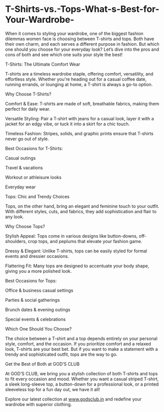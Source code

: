 # T-Shirts-vs.-Tops-What-s-Best-for-Your-Wardrobe-

When it comes to styling your wardrobe, one of the biggest fashion dilemmas women face is choosing between T-shirts and tops. Both have their own charm, and each serves a different purpose in fashion. But which one should you choose for your everyday look? Let’s dive into the pros and cons of both and see which one suits your style the best!

T-Shirts: The Ultimate Comfort Wear

T-shirts are a timeless wardrobe staple, offering comfort, versatility, and effortless style. Whether you're heading out for a casual coffee date, running errands, or lounging at home, a T-shirt is always a go-to option.

Why Choose T-Shirts?

Comfort & Ease: T-shirts are made of soft, breathable fabrics, making them perfect for daily wear.

Versatile Styling: Pair a T-shirt with jeans for a casual look, layer it with a jacket for an edgy vibe, or tuck it into a skirt for a chic touch.

Timeless Fashion: Stripes, solids, and graphic prints ensure that T-shirts never go out of style.

Best Occasions for T-Shirts:

Casual outings

Travel & vacations

Workout or athleisure looks

Everyday wear

Tops: Chic and Trendy Choices

Tops, on the other hand, bring an elegant and feminine touch to your outfit. With different styles, cuts, and fabrics, they add sophistication and flair to any look.

Why Choose Tops?

Stylish Appeal: Tops come in various designs like button-downs, off-shoulders, crop tops, and peplums that elevate your fashion game.

Dressy & Elegant: Unlike T-shirts, tops can be easily styled for formal events and dressier occasions.

Flattering Fit: Many tops are designed to accentuate your body shape, giving you a more polished look.

Best Occasions for Tops:

Office & business casual settings

Parties & social gatherings

Brunch dates & evening outings

Special events & celebrations

Which One Should You Choose?

The choice between a T-shirt and a top depends entirely on your personal style, comfort, and the occasion. If you prioritize comfort and a relaxed look, T-shirts are your best bet. But if you want to make a statement with a trendy and sophisticated outfit, tops are the way to go.

Get the Best of Both at GOD’S CLUB

At GOD’S CLUB, we bring you a stylish collection of both T-shirts and tops to fit every occasion and mood. Whether you want a casual striped T-shirt, a sleek long-sleeve top, a button-down for a professional look, or a printed sleeveless top for a fun day out, we have it all!

Explore our latest collection at www.godsclub.in and redefine your wardrobe with superior clothing.

